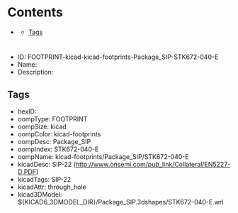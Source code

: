 



Contents
========

* [](#)
	* [Tags](#tags)

# 

- ID: FOOTPRINT-kicad-kicad-footprints-Package_SIP-STK672-040-E
- Name: 
- Description: 

## Tags

- hexID: 
- oompType: FOOTPRINT
- oompSize: kicad
- oompColor: kicad-footprints
- oompDesc: Package_SIP
- oompIndex: STK672-040-E
- oompName: kicad-footprints/Package_SIP/STK672-040-E
- kicadDesc: SIP-22 (http://www.onsemi.com/pub_link/Collateral/EN5227-D.PDF)
- kicadTags: SIP-22
- kicadAttr: through_hole
- kicad3DModel: ${KICAD6_3DMODEL_DIR}/Package_SIP.3dshapes/STK672-040-E.wrl
